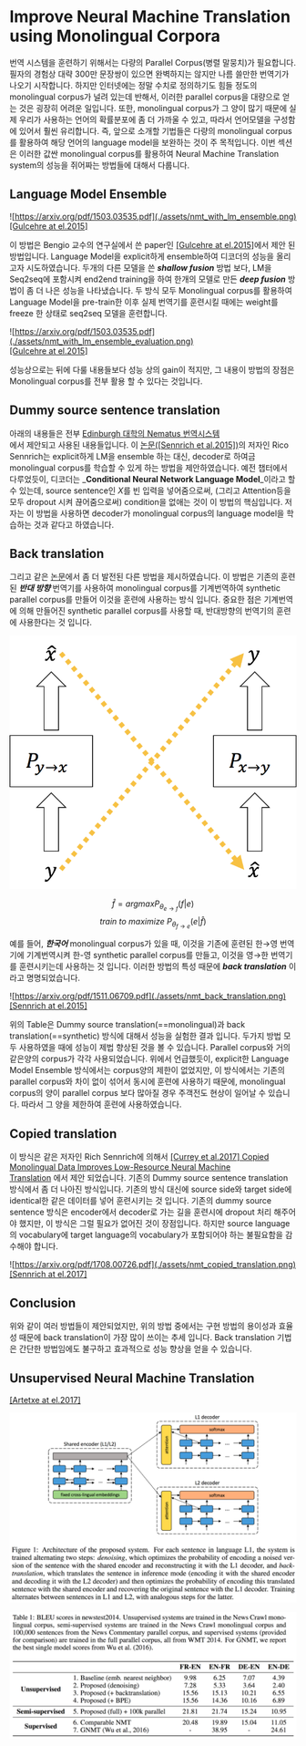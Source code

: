 # Improve Neural Machine Translation using Monolingual Corpora

번역 시스템을 훈련하기 위해서는 다량의 Parallel Corpus\(병렬 말뭉치\)가 필요합니다. 필자의 경험상 대략 300만 문장쌍이 있으면 완벽하지는 않지만 나름 쓸만한 번역기가 나오기 시작합니다. 하지만 인터넷에는 정말 수치로 정의하기도 힘들 정도의 monolingual corpus가 널려 있는데 반해서, 이러한 parallel corpus을 대량으로 얻는 것은 굉장히 어려운 일입니다. 또한, monolingual corpus가 그 양이 많기 때문에 실제 우리가 사용하는 언어의 확률분포에 좀 더 가까울 수 있고, 따라서 언어모델을 구성함에 있어서 훨씬 유리합니다. 즉, 앞으로 소개할 기법들은 다량의 monolingual corpus를 활용하여 해당 언어의 language model을 보완하는 것이 주 목적입니다. 이번 섹션은 이러한 값싼 monolingual corpus를 활용하여 Neural Machine Translation system의 성능을 쥐어짜는 방법들에 대해서 다룹니다.

## Language Model Ensemble

![https://arxiv.org/pdf/1503.03535.pdf](./assets/nmt_with_lm_ensemble.png)  
[\[Gulcehre at el.2015\]](https://arxiv.org/pdf/1503.03535.pdf)

이 방법은 Bengio 교수의 연구실에서 쓴 paper인 [\[Gulcehre at el.2015\]](https://arxiv.org/pdf/1503.03535.pdf)에서 제안 된 방법입니다. Language Model을 explicit하게 ensemble하여 디코더의 성능을 올리고자 시도하였습니다. 두개의 다른 모델을 쓴 _**shallow fusion**_ 방법 보다, LM을 Seq2seq에 포함시켜 end2end training을 하여 한개의 모델로 만든 _**deep fusion**_ 방법이 좀 더 나은 성능을 나타냈습니다. 두 방식 모두 Monolingual corpus를 활용하여 Language Model을 pre-train한 이후 실제 번역기를 훈련시킬 때에는 weight를 freeze 한 상태로 seq2seq 모델을 훈련합니다.

![https://arxiv.org/pdf/1503.03535.pdf](./assets/nmt_with_lm_ensemble_evaluation.png)  
[\[Gulcehre at el.2015\]](https://arxiv.org/pdf/1503.03535.pdf)

성능상으로는 뒤에 다룰 내용들보다 성능 상의 gain이 적지만, 그 내용이 방법의 장점은 Monolingual corpus를 전부 활용 할 수 있다는 것입니다.

## Dummy source sentence translation

아래의 내용들은 전부 [Edinburgh 대학의 Nematus 번역시스템](https://arxiv.org/pdf/1708.00726.pdf)  
에서 제안되고 사용된 내용들입니다. 이 [논문\(\[Sennrich et al.2015\]\)](https://arxiv.org/pdf/1511.06709.pdf)의 저자인 Rico Sennrich는 explicit하게 LM을 ensemble 하는 대신, decoder로 하여금 monolingual corpus를 학습할 수 있게 하는 방법을 제안하였습니다. 예전 챕터에서 다루었듯이, 디코더는 _**Conditional Neural Network Language Model**_이라고 할 수 있는데, source sentence인 $X$를 빈 입력을 넣어줌으로써, \(그리고 Attention등을 모두 dropout 시켜 끊어줌으로써\) condition을 없애는 것이 이 방법의 핵심입니다. 저자는 이 방법을 사용하면 decoder가 monolingual corpus의 language model을 학습하는 것과 같다고 하였습니다.

## Back translation

그리고 같은 [논문](https://arxiv.org/pdf/1511.06709.pdf)에서 좀 더 발전된 다른 방법을 제시하였습니다. 이 방법은 기존의 훈련된 _**반대 방향**_ 번역기를 사용하여 monolingual corpus를 기계번역하여 synthetic parallel corpus를 만들어 이것을 훈련에 사용하는 방식 입니다. 중요한 점은 기계번역에 의해 만들어진 synthetic parallel corpus를 사용할 때, 반대방향의 번역기의 훈련에 사용한다는 것 입니다.

![](./assets/nmt_back_translation_overview.png)

$$
\hat{f}=argmaxP_{\theta_{e \rightarrow f}}(f|e)
$$
$$
train~to~maximize~P_{\theta_{f \rightarrow e}}(e|\hat{f})
$$

예를 들어, _**한국어**_ monolingual corpus가 있을 때, 이것을 기존에 훈련된 한$\rightarrow$영 번역기에 기계번역시켜 한-영 synthetic parallel corpus를 만들고, 이것을 영$\rightarrow$한 번역기를 훈련시키는데 사용하는 것 입니다. 이러한 방법의 특성 때문에 _**back translation**_ 이라고 명명되었습니다.

![https://arxiv.org/pdf/1511.06709.pdf](./assets/nmt_back_translation.png)  
[\[Sennrich at el.2015\]](https://arxiv.org/pdf/1511.06709.pdf)

위의 Table은 Dummy source translation\(==monolingual\)과 back translation\(==synthetic\) 방식에 대해서 성능을 실험한 결과 입니다. 두가지 방법 모두 사용하였을 때에 성능이 제법 향상된 것을 볼 수 있습니다. Parallel corpus와 거의 같은양의 corpus가 각각 사용되었습니다. 위에서 언급했듯이, explicit한 Language Model Ensemble 방식에서는 corpus양의 제한이 없었지만, 이 방식에서는 기존의 parallel corpus와 차이 없이 섞어서 동시에 훈련에 사용하기 때문에, monolingual corpus의 양이 parallel corpus 보다 많아질 경우 주객전도 현상이 일어날 수 있습니다. 따라서 그 양을 제한하여 훈련에 사용하였습니다.

## Copied translation

이 방식은 같은 저자인 Rich Sennrich에 의해서 [\[Currey et al.2017\] Copied Monolingual Data Improves Low-Resource Neural Machine  
Translation](https://kheafield.com/papers/edinburgh/copy_paper.pdf) 에서 제안 되었습니다. 기존의 Dummy source sentence translation 방식에서 좀 더 나아진 방식입니다. 기존의 방식 대신에 source side와 target side에 identical한 같은 데이터를 넣어 훈련시키는 것 입니다. 기존의 dummy source sentence 방식은 encoder에서 decoder로 가는 길을 훈련시에 dropout 처리 해주어야 했지만, 이 방식은 그럴 필요가 없어진 것이 장점입니다. 하지만 source language의 vocabulary에 target language의 vocabulary가 포함되어야 하는 불필요함을 감수해야 합니다.

![https://arxiv.org/pdf/1708.00726.pdf](./assets/nmt_copied_translation.png)  
[\[Sennrich at el.2017\]](https://arxiv.org/pdf/1708.00726.pdf)

## Conclusion

위와 같이 여러 방법들이 제안되었지만, 위의 방법 중에서는 구현 방법의 용이성과 효율성 때문에 back translation이 가장 많이 쓰이는 추세 입니다. Back translation 기법은 간단한 방법임에도 불구하고 효과적으로 성능 향상을 얻을 수 있습니다.

## Unsupervised Neural Machine Translation

[\[Artetxe at el.2017\]](https://arxiv.org/pdf/1710.11041.pdf)

![](./assets/rl-unsupervised-nmt-1.png)

![](./assets/rl-unsupervised-nmt-2.png)

